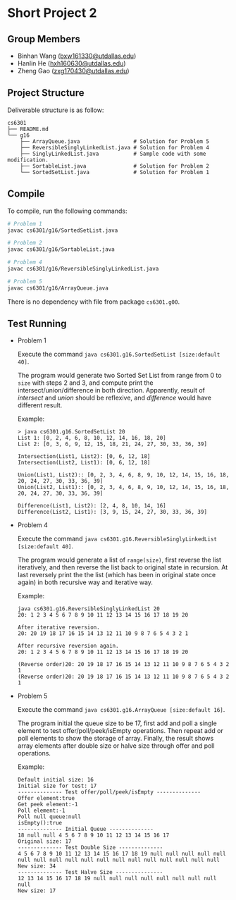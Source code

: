 Short Project 2
================

Group Members
-------------

- Binhan Wang (bxw161330@utdallas.edu)
- Hanlin He (hxh160630@utdallas.edu)
- Zheng Gao (zxg170430@utdallas.edu)

Project Structure
-----------------

Deliverable structure is as follow:

    cs6301
    ├── README.md
    └── g16
        ├── ArrayQueue.java                 # Solution for Problem 5
        ├── ReversibleSinglyLinkedList.java # Solution for Problem 4
        ├── SinglyLinkedList.java           # Sample code with some modification.
        ├── SortableList.java               # Solution for Problem 2
        └── SortedSetList.java              # Solution for Problem 1

Compile
-------

To compile, run the following commands:

```bash
# Problem 1
javac cs6301/g16/SortedSetList.java

# Problem 2
javac cs6301/g16/SortableList.java

# Problem 4
javac cs6301/g16/ReversibleSinglyLinkedList.java

# Problem 5
javac cs6301/g16/ArrayQueue.java
```

There is no dependency with file from package `cs6301.g00`.

Test Running
------------

- Problem 1

    Execute the command `java cs6301.g16.SortedSetList [size:default 40]`.

    The program would generate two Sorted Set List from range from 0 to `size`
    with steps 2 and 3, and compute print the intersect/union/difference in
    both direction. Apparently, result of _intersect_ and _union_ should be
    reflexive, and _difference_ would have different result.

    Example:

    ```
    > java cs6301.g16.SortedSetList 20
    List 1: [0, 2, 4, 6, 8, 10, 12, 14, 16, 18, 20]
    List 2: [0, 3, 6, 9, 12, 15, 18, 21, 24, 27, 30, 33, 36, 39]

    Intersection(List1, List2): [0, 6, 12, 18]
    Intersection(List2, List1): [0, 6, 12, 18]

    Union(List1, List2):: [0, 2, 3, 4, 6, 8, 9, 10, 12, 14, 15, 16, 18, 20, 24, 27, 30, 33, 36, 39]
    Union(List2, List1):: [0, 2, 3, 4, 6, 8, 9, 10, 12, 14, 15, 16, 18, 20, 24, 27, 30, 33, 36, 39]

    Difference(List1, List2): [2, 4, 8, 10, 14, 16]
    Difference(List2, List1): [3, 9, 15, 24, 27, 30, 33, 36, 39]
    ```

- Problem 4

    Execute the command `java cs6301.g16.ReversibleSinglyLinkedList
    [size:default 40]`.

    The program would generate a list of `range(size)`, first reverse the list
    iteratively, and then reverse the list back to original state in recursion.
    At last reversely print the the list (which has been in original state once
    again) in both recursive way and iterative way.

    Example:

    ```
    java cs6301.g16.ReversibleSinglyLinkedList 20
    20: 1 2 3 4 5 6 7 8 9 10 11 12 13 14 15 16 17 18 19 20

    After iterative reversion.
    20: 20 19 18 17 16 15 14 13 12 11 10 9 8 7 6 5 4 3 2 1

    After recursive reversion again.
    20: 1 2 3 4 5 6 7 8 9 10 11 12 13 14 15 16 17 18 19 20

    (Reverse order)20: 20 19 18 17 16 15 14 13 12 11 10 9 8 7 6 5 4 3 2 1
    (Reverse order)20: 20 19 18 17 16 15 14 13 12 11 10 9 8 7 6 5 4 3 2 1
    ```

- Problem 5

    Execute the command `java cs6301.g16.ArrayQueue [size:default 16]`.

    The program initial the queue size to be 17, first add and poll a single
    element to test offer/poll/peek/isEmpty operations. Then repeat add or 
    poll elements to show the storage of array. Finally, the result shows array
    elements after double size or halve size through offer and poll operations.

    Example:

    ```
    Default initial size: 16
    Initial size for test: 17
    -------------- Test offer/poll/peek/isEmpty --------------
    Offer element:true
    Get peek element:-1
    Poll element:-1
    Poll null queue:null
    isEmpty():true
    -------------- Initial Queue --------------
    18 null null 4 5 6 7 8 9 10 11 12 13 14 15 16 17 
    Original size: 17
    -------------- Test Double Size --------------
    4 5 6 7 8 9 10 11 12 13 14 15 16 17 18 19 null null null null null null null null null null null null null null null null null null 
    New size: 34
    -------------- Test Halve Size ---------------
    12 13 14 15 16 17 18 19 null null null null null null null null null 
    New size: 17
    ```
